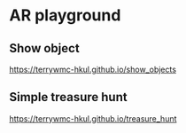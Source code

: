 # AR playground

## Show object
https://terrywmc-hkul.github.io/show_objects


## Simple treasure hunt
https://terrywmc-hkul.github.io/treasure_hunt
